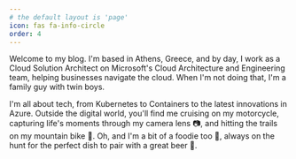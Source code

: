 ```yaml
---
# the default layout is 'page'
icon: fas fa-info-circle
order: 4
---
```


Welcome to my blog. I'm based in Athens, Greece, and by day, I work as a Cloud Solution Architect on Microsoft's Cloud Architecture and Engineering team, helping businesses navigate the cloud. When I'm not doing that, I'm a family guy with twin boys. 

I'm all about tech, from Kubernetes to Containers to the latest innovations in Azure. Outside the digital world, you'll find me cruising on my motorcycle, capturing life's moments through my camera lens :camera:, and hitting the trails on my mountain bike :mountain_bicyclist:. Oh, and I'm a bit of a foodie too :meat_on_bone:, always on the hunt for the perfect dish to pair with a great beer :beer:. 
